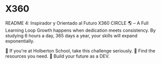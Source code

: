 # X360
README 4: Inspirador y Orientado al Futuro
X360 CIRCLE 🌎 – A Full Learning Loop
Growth happens when dedication meets consistency.
By studying 6 hours a day, 365 days a year, your skills will expand exponentially.

🔹 If you're at Holberton School, take this challenge seriously.
🔹 Find the resources you need.
🔹 Build your future as a DEV.
